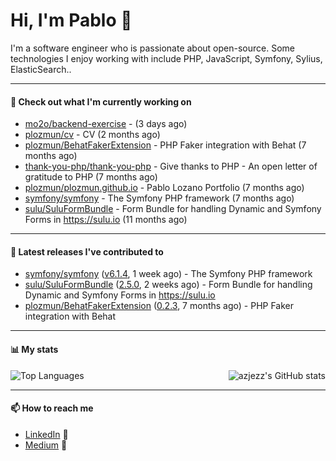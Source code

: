 # Hi, I'm Pablo 👋

I'm a software engineer who is passionate about open-source. Some technologies I enjoy working with include PHP, JavaScript, Symfony, Sylius, ElasticSearch..

---
#### 👷 Check out what I'm currently working on

- [mo2o/backend-exercise](https://github.com/mo2o/backend-exercise) -  (3 days ago)
- [plozmun/cv](https://github.com/plozmun/cv) - CV (2 months ago)
- [plozmun/BehatFakerExtension](https://github.com/plozmun/BehatFakerExtension) - PHP Faker integration with Behat (7 months ago)
- [thank-you-php/thank-you-php](https://github.com/thank-you-php/thank-you-php) - Give thanks to PHP - An open letter of gratitude to PHP (7 months ago)
- [plozmun/plozmun.github.io](https://github.com/plozmun/plozmun.github.io) - Pablo Lozano Portfolio (7 months ago)
- [symfony/symfony](https://github.com/symfony/symfony) - The Symfony PHP framework (7 months ago)
- [sulu/SuluFormBundle](https://github.com/sulu/SuluFormBundle) - Form Bundle for handling Dynamic and Symfony Forms in https://sulu.io (11 months ago)

---

#### 🔭 Latest releases I've contributed to

- [symfony/symfony](https://github.com/symfony/symfony) ([v6.1.4](https://github.com/symfony/symfony/releases/tag/v6.1.4), 1 week ago) - The Symfony PHP framework
- [sulu/SuluFormBundle](https://github.com/sulu/SuluFormBundle) ([2.5.0](https://github.com/sulu/SuluFormBundle/releases/tag/2.5.0), 2 weeks ago) - Form Bundle for handling Dynamic and Symfony Forms in https://sulu.io
- [plozmun/BehatFakerExtension](https://github.com/plozmun/BehatFakerExtension) ([0.2.3](https://github.com/plozmun/BehatFakerExtension/releases/tag/0.2.3), 7 months ago) - PHP Faker integration with Behat

---

#### 📊 My stats

<img align="right" alt="azjezz's GitHub stats" src="https://github-readme-stats.vercel.app/api?username=plozmun&count_private=1&show_icons=true&" />

![Top Languages](https://github-readme-stats.vercel.app/api/top-langs/?username=plozmun)

---

#### 📫 How to reach me
- <a href="https://www.linkedin.com/in/pablolozano">LinkedIn</a> 💼
- <a href="https://medium.com/@lozanomunarriz">Medium</a> 📝

